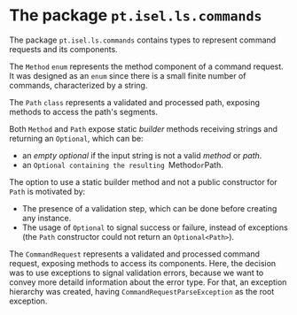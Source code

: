 # The package `pt.isel.ls.commands`

The package `pt.isel.ls.commands` contains types to represent command requests and its components.

The `Method` `enum` represents the method component of a command request.
It was designed as an `enum` since there is a small finite number of commands, characterized by a string.

The `Path` `class` represents a validated and processed path, exposing methods to access the path's segments.

Both `Method` and `Path` expose static _builder_ methods receiving strings and returning an `Optional`, which can be:
 * an _empty optional_ if the input string is not a valid _method_ or _path_.
 * an `Optional containing the resulting `Method` or `Path.
 
The option to use a static builder method and not a public constructor for `Path` is motivated by:
* The presence of a validation step, which can be done before creating any instance.
* The usage of `Optional` to signal success or failure, instead of exceptions (the `Path` constructor could not return an `Optional<Path>`).

The `CommandRequest` represents a validated and processed command request, exposing methods to access its components.
Here, the decision was to use exceptions to signal validation errors, because we want to convey more detaild information about the error type.
For that, an exception hierarchy was created, having `CommandRequestParseException` as the root exception.
 
